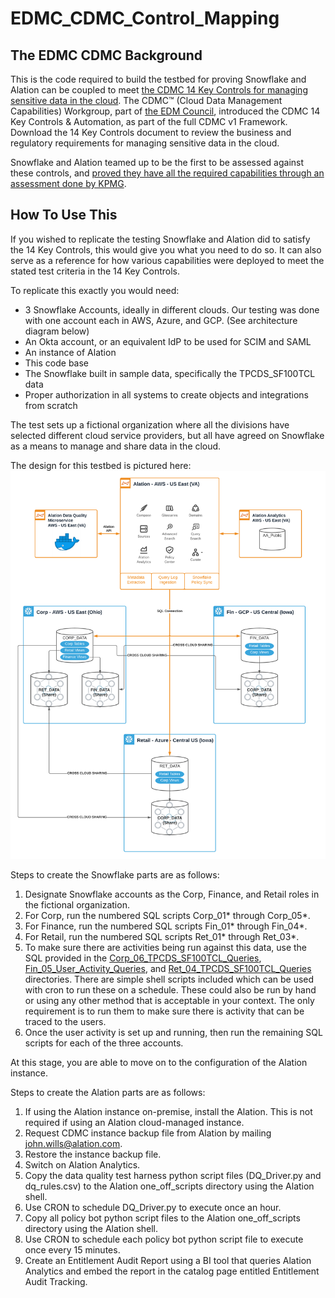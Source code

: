 # EDMC_CDMC_Control_Mapping

## The EDMC CDMC Background
This is the code required to build the testbed for proving Snowflake and Alation can be coupled to meet [the CDMC 14 Key Controls for managing sensitive data in the cloud](https://edmcouncil.org/page/cdmc-14-key-controls-and-automation). The CDMC™ (Cloud Data Management Capabilities) Workgroup, part of [the EDM Council](https://edmcouncil.org/page/aboutedmcouncilrevi), introduced the CDMC 14 Key Controls & Automation, as part of the full CDMC v1 Framework. Download the 14 Key Controls document to review the business and regulatory requirements for managing sensitive data in the cloud.

Snowflake and Alation teamed up to be the first to be assessed against these controls, and [proved they have all the required capabilities through an assessment done by KPMG](https://investors.snowflake.com/news/news-details/2021/Snowflake-Achieves-First-Cloud-Data-Management-Capabilities-CDMC-Assessment/default.aspx). 

## How To Use This
If you wished to replicate the testing Snowflake and Alation did to satisfy the 14 Key Controls, this would give you what you need to do so. It can also serve as a reference for how various capabilities were deployed to meet the stated test criteria in the 14 Key Controls. 

To replicate this exactly you would need:
* 3 Snowflake Accounts, ideally in different clouds. Our testing was done with one account each in AWS, Azure, and GCP. (See architecture diagram below)
* An Okta account, or an equivalent IdP to be used for SCIM and SAML
* An instance of Alation 
* This code base
* The Snowflake built in sample data, specifically the TPCDS_SF100TCL data
* Proper authorization in all systems to create objects and integrations from scratch

The test sets up a fictional organization where all the divisions have selected different cloud service providers, but all have agreed on Snowflake as a means to manage and share data in the cloud. 

The design for this testbed is pictured here:
![CDMC Arch with Alation & Snowflake](./CDMC_Arch_with_Alation_Snowflake.png "CDMC Arch with Alation & Snowflake")

Steps to create the Snowflake parts are as follows:
1. Designate Snowflake accounts as the Corp, Finance, and Retail roles in the fictional organization. 
2. For Corp, run the numbered SQL scripts Corp_01* through Corp_05*. 
3. For Finance, run the numbered SQL scripts Fin_01* through Fin_04*.
4. For Retail, run the numbered SQL scripts Ret_01* through Ret_03*.
5. To make sure there are activities being run against this data, use the SQL provided in the [Corp_06_TPCDS_SF100TCL_Queries](Corp_06_TPCDS_SF100TCL_Queries), [Fin_05_User_Activity_Queries](Fin_05_User_Activity_Queries), and [Ret_04_TPCDS_SF100TCL_Queries](Ret_04_TPCDS_SF100TCL_Queries) directories. There are simple shell scripts included which can be used with cron to run these on a schedule. These could also be run by hand or using any other method that is acceptable in your context. The only requirement is to run them to make sure there is activity that can be traced to the users. 
6. Once the user activity is set up and running, then run the remaining SQL scripts for each of the three accounts. 

At this stage, you are able to move on to the configuration of the Alation instance. 

Steps to create the Alation parts are as follows:
1. If using the Alation instance on-premise, install the Alation.  This is not required if using an Alation cloud-managed instance.
2. Request CDMC instance backup file from Alation by mailing john.wills@alation.com.
3. Restore the instance backup file.
4. Switch on Alation Analytics.
5. Copy the data quality test harness python script files (DQ_Driver.py and dq_rules.csv) to the Alation one_off_scripts directory using the Alation shell.
6. Use CRON to schedule DQ_Driver.py to execute once an hour.
7. Copy all policy bot python script files to the Alation one_off_scripts directory using the Alation shell.
8. Use CRON to schedule each policy bot python script file to execute once every 15 minutes.
9. Create an Entitlement Audit Report using a BI tool that queries Alation Analytics and embed the report in the catalog page entitled Entitlement Audit Tracking.
 
